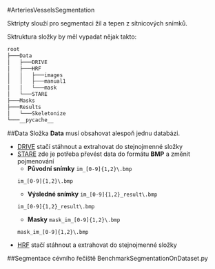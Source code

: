 #ArteriesVesselsSegmentation

Sktripty slouží pro segmentaci žil a tepen z sítnicových snímků.


Sktruktura složky by měl vypadat nějak takto:
```bash
root
├───Data
│   ├───DRIVE
│   ├───HRF
│   │   ├───images
│   │   ├───manual1
│   │   └───mask
│   └───STARE
├───Masks
├───Results
│   └───Skeletonize
└───__pycache__
```

##Data
Složka **Data** musí obsahovat alespoň jednu databázi.
 - [DRIVE](https://drive.grand-challenge.org/) stačí stáhnout a extrahovat do stejnojmenné složky
 - [STARE](https://cecas.clemson.edu/~ahoover/stare/probing/index.html) zde je potřeba převést data do formátu **BMP** a změnit pojmenování
    - **Původní snímky**  `im_[0-9]{1,2}\.bmp`
    ```
    im_[0-9]{1,2}\.bmp
    ```
    - **Výsledné snímky** `im_[0-9]{1,2}_result\.bmp`
    ```
    im_[0-9]{1,2}_result\.bmp
    ```
    - **Masky** `mask_im_[0-9]{1,2}\.bmp`
    ```
    mask_im_[0-9]{1,2}\.bmp
    ```
 - [HRF](https://www5.cs.fau.de/research/data/fundus-images/) stačí stáhnout a extrahovat do stejnojmenné složky

 ##Segmentace cévního řečiště 
 BenchmarkSegmentationOnDataset.py